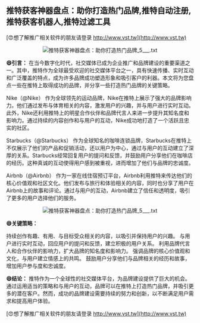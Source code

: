 ## **推特获客神器盘点：助你打造热门品牌,推特自动注册,推特获客机器人,推特过滤工具**

[😍想了解推广相关软件的朋友请登录 http://www.vst.tw](http://www.vst.tw)

 <center><img src="https://vst.tw/MP4/tuiguang/png/8.png" alt="推特获客神器盘点：助你打造热门品牌_5___.txt"></center>

**😄引言：**
在当今数字化时代，社交媒体已成为企业推广和品牌建设的重要渠道之一。其中，推特作为全球最受欢迎的社交媒体平台之一，具有快速传播、实时互动和广泛覆盖的特点，成为许多品牌成功塑造形象和吸引客户的利器。本文将为您盘点一些在推特上取得成功的品牌，并分享一些打造热门品牌的关键策略。

Nike（@Nike）
作为全球领先的运动品牌，Nike在推特上展示了强大的品牌影响力。他们通过发布与体育相关的内容，激发用户的兴趣，并与用户进行实时互动。此外，Nike还利用推特上的明星合作伙伴和品牌代言人来进一步提升其知名度和影响力。通过持续的内容创作和与用户的互动，Nike成功地打造了一个活跃且忠实的社区。

Starbucks（@Starbucks）
作为全球知名的咖啡连锁品牌，Starbucks在推特上不仅展示了他们的产品和促销活动，还以用户为中心，通过与用户的互动建立了深厚的关系。Starbucks经常回复用户的提问和反馈，并鼓励用户分享他们在咖啡店的经历。这种真诚的互动使得用户感到被重视，进而增加了他们与品牌的忠诚度。

Airbnb（@Airbnb）
作为一家在线住宿预订平台，Airbnb利用推特来传达他们的核心价值观和社区文化。他们发布与旅行和体验相关的内容，同时也分享了用户在Airbnb上的故事和评论。通过与用户的互动，Airbnb建立了信任和透明度，吸引了更多的用户选择他们的服务。

 <center><img src="https://vst.tw/MP4/tuiguang/png/0.png" alt="推特获客神器盘点：助你打造热门品牌_5___.txt"></center>

**😄关键策略：**

持续创作有趣、有用、与目标受众相关的内容，以吸引并保持用户的兴趣。
与用户进行实时互动，回应用户的提问和反馈，建立积极的用户关系。
利用品牌代言人和合作伙伴的影响力，扩大品牌的知名度和影响力。
强调品牌的核心价值观和文化，与用户建立情感上的共鸣。
鼓励用户分享他们与品牌相关的经历和故事，增加用户参与度和忠诚度。

**😄结论：**
推特作为一个全球性的社交媒体平台，为品牌建设提供了巨大的机会。通过运用适当的策略和与用户的互动，品牌可以在推特上打造热门品牌，并吸引更多的潜在客户。然而，成功的品牌建设需要持续的努力和创新，以不断满足用户需求和提高用户体验。

[😍想了解推广相关软件的朋友请登录 http://www.vst.tw](http://www.vst.tw)



